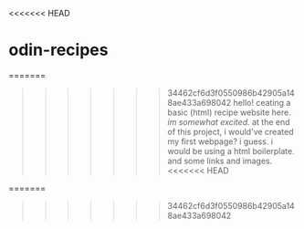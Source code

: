 <<<<<<< HEAD
# odin-recipes
=======
>>>>>>> 34462cf6d3f0550986b42905a148ae433a698042
hello! ceating a basic (html) recipe website here.
<em>im somewhat excited.</em>
at the end of this project, i would've created my first webpage? i guess.
i would be using a html boilerplate. and some links and images.
<<<<<<< HEAD
<!-- how do i change this particular font? -->
=======
<!-- how do i chnage this particular font? -->

 
>>>>>>> 34462cf6d3f0550986b42905a148ae433a698042

